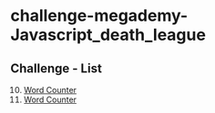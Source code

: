 # challenge-megademy-Javascript_death_league
## Challenge - List
10. [Word Counter](./challenges/10-word_counter/src/index.html)
15. [Word Counter](./challenges/15-symbol_counter/src/index.html)
